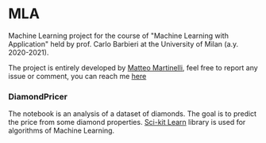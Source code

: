 # MLA
Machine Learning project for the course of "Machine Learning with Application" held by prof. Carlo Barbieri at the University of Milan (a.y. 2020-2021).

The project is entirely developed by [Matteo Martinelli](https://github.com/MatteoMartinelli97), feel free to report any issue or comment, you can reach me [here](mailto:teo.martinelli97@gmail.com)

### DiamondPricer
The notebook is an analysis of a dataset of diamonds. The goal is to predict the price from some diamond properties.
[Sci-kit Learn](https://scikit-learn.org/stable/) library is used for algorithms of Machine Learning.
